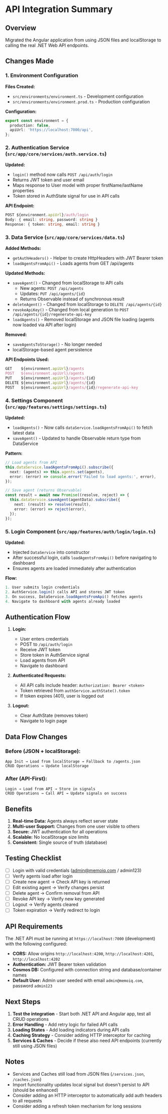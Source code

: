 # API Integration Summary

## Overview

Migrated the Angular application from using JSON files and localStorage to calling the real .NET Web API endpoints.

## Changes Made

### 1. Environment Configuration

**Files Created:**

- `src/environments/environment.ts` - Development configuration
- `src/environments/environment.prod.ts` - Production configuration

**Configuration:**

```typescript
export const environment = {
  production: false,
  apiUrl: 'https://localhost:7000/api',
};
```

### 2. Authentication Service (`src/app/core/services/auth.service.ts`)

**Updated:**

- `login()` method now calls `POST /api/auth/login`
- Returns JWT token and user email
- Maps response to User model with proper firstName/lastName properties
- Token stored in AuthState signal for use in API calls

**API Endpoint:**

```typescript
POST ${environment.apiUrl}/auth/login
Body: { email: string, password: string }
Response: { token: string, email: string }
```

### 3. Data Service (`src/app/core/services/data.ts`)

**Added Methods:**

- `getAuthHeaders()` - Helper to create HttpHeaders with JWT Bearer token
- `loadAgentsFromApi()` - Loads agents from GET /api/agents

**Updated Methods:**

- `saveAgent()` - Changed from localStorage to API calls
  - New agents: `POST /api/agents`
  - Updates: `PUT /api/agents/{id}`
  - Returns Observable instead of synchronous result
- `deleteAgent()` - Changed from localStorage to `DELETE /api/agents/{id}`
- `revokeApiKey()` - Changed from local generation to `POST /api/agents/{id}/regenerate-api-key`
- `loadAgents()` - Removed localStorage and JSON file loading (agents now loaded via API after login)

**Removed:**

- `saveAgentsToStorage()` - No longer needed
- localStorage-based agent persistence

**API Endpoints Used:**

```typescript
GET    ${environment.apiUrl}/agents
POST   ${environment.apiUrl}/agents
PUT    ${environment.apiUrl}/agents/{id}
DELETE ${environment.apiUrl}/agents/{id}
POST   ${environment.apiUrl}/agents/{id}/regenerate-api-key
```

### 4. Settings Component (`src/app/features/settings/settings.ts`)

**Updated:**

- `loadAgents()` - Now calls `dataService.loadAgentsFromApi()` to fetch latest data
- `saveAgent()` - Updated to handle Observable return type from DataService

**Pattern:**

```typescript
// Load agents from API
this.dataService.loadAgentsFromApi().subscribe({
  next: (agents) => this.agents.set(agents),
  error: (error) => console.error('Failed to load agents:', error),
});

// Save agent (returns Observable)
const result = await new Promise((resolve, reject) => {
  this.dataService.saveAgent(agentData).subscribe({
    next: (result) => resolve(result),
    error: (error) => reject(error),
  });
});
```

### 5. Login Component (`src/app/features/auth/login/login.ts`)

**Updated:**

- Injected `DataService` into constructor
- After successful login, calls `loadAgentsFromApi()` before navigating to dashboard
- Ensures agents are loaded immediately after authentication

**Flow:**

```typescript
1. User submits login credentials
2. AuthService.login() calls API and stores JWT token
3. On success, DataService.loadAgentsFromApi() fetches agents
4. Navigate to dashboard with agents already loaded
```

## Authentication Flow

1. **Login:**

   - User enters credentials
   - POST to `/api/auth/login`
   - Receive JWT token
   - Store token in AuthService signal
   - Load agents from API
   - Navigate to dashboard

2. **Authenticated Requests:**

   - All API calls include header: `Authorization: Bearer <token>`
   - Token retrieved from `authService.authState().token`
   - If token expires (401), user is logged out

3. **Logout:**
   - Clear AuthState (removes token)
   - Navigate to login page

## Data Flow Changes

### Before (JSON + localStorage):

```
App Init → Load from localStorage → Fallback to /agents.json
CRUD Operations → Update localStorage
```

### After (API-First):

```
Login → Load from API → Store in signals
CRUD Operations → Call API → Update signals on success
```

## Benefits

1. **Real-time Data:** Agents always reflect server state
2. **Multi-user Support:** Changes from one user visible to others
3. **Secure:** JWT authentication for all operations
4. **Scalable:** No localStorage size limits
5. **Consistent:** Single source of truth (database)

## Testing Checklist

- [ ] Login with valid credentials (admin@memoiq.com / admin123)
- [ ] Verify agents load after login
- [ ] Create new agent → Check API key is returned
- [ ] Edit existing agent → Verify changes persist
- [ ] Delete agent → Confirm removal from API
- [ ] Revoke API key → Verify new key generated
- [ ] Logout → Verify agents cleared
- [ ] Token expiration → Verify redirect to login

## API Requirements

The .NET API must be running at `https://localhost:7000` (development) with the following configured:

- **CORS:** Allow origins `http://localhost:4200`, `http://localhost:4201`, `http://localhost:4202`
- **Authentication:** JWT Bearer token validation
- **Cosmos DB:** Configured with connection string and database/container names
- **Default User:** Admin user seeded with email `admin@memoiq.com`, password `admin123`

## Next Steps

1. **Test the integration** - Start both .NET API and Angular app, test all CRUD operations
2. **Error Handling** - Add retry logic for failed API calls
3. **Loading States** - Add loading indicators during API calls
4. **Caching Strategy** - Consider adding HTTP interceptor for caching
5. **Services & Caches** - Decide if these also need API endpoints (currently still using JSON files)

## Notes

- Services and Caches still load from JSON files (`/services.json`, `/caches.json`)
- Import functionality updates local signal but doesn't persist to API (should be enhanced)
- Consider adding an HTTP interceptor to automatically add auth headers to all requests
- Consider adding a refresh token mechanism for long sessions

